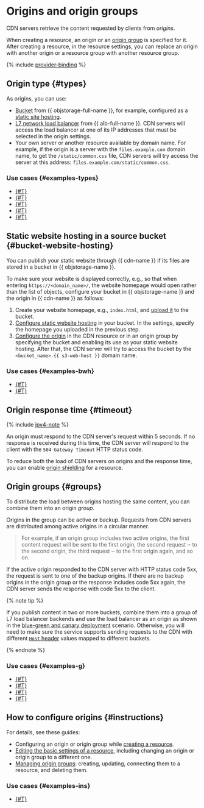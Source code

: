 # Origins and origin groups

CDN servers retrieve the content requested by clients from _origins_. 

When creating a resource, an origin or an [origin group](#groups) is specified for it. After creating a resource, in the resource settings, you can replace an origin with another origin or a resource group with another resource group.

{% include [provider-binding](../../_includes/cdn/provider-binding.md) %}

## Origin type {#types}

As origins, you can use:

* [Bucket](../../storage/concepts/bucket.md) from {{ objstorage-full-name }}, for example, configured as a [static site hosting](../../storage/concepts/hosting.md).
* [L7 network load balancer](../../application-load-balancer/concepts/application-load-balancer.md) from {{ alb-full-name }}. CDN servers will access the load balancer at one of its IP addresses that must be selected in the origin settings.
* Your own server or another resource available by domain name. For example, if the origin is a server with the `files.example.com` domain name, to get the `/static/common.css` file, CDN servers will try access the server at this address: `files.example.com/static/common.css`.


### Use cases {#examples-types}

* [{#T}](../tutorials/migrate-to-yc-cdn.md)
* [{#T}](../tutorials/prefetch.md)
* [{#T}](../tutorials/thumbor.md)
* [{#T}](../tutorials/blue-green-canary-deployment.md)
* [{#T}](../tutorials/protected-access-to-content/index.md)


## Static website hosting in a source bucket {#bucket-website-hosting}

You can publish your static website through {{ cdn-name }} if its files are stored in a bucket in {{ objstorage-name }}. 

To make sure your website is displayed correctly, e.g., so that when entering `https://<domain_name>/`, the website homepage would open rather than the list of objects, configure your bucket in {{ objstorage-name }} and the origin in {{ cdn-name }} as follows:

1. Create your website homepage, e.g., `index.html`, and [upload it](../../storage/operations/objects/upload.md) to the bucket.
1. [Configure static website hosting](../../storage/operations/hosting/setup.md#hosting) in your bucket. In the settings, specify the homepage you uploaded in the previous step.
1. [Configure the origin](#instructions) in the CDN resource or in an origin group by specifying the bucket and enabling its use as your static website hosting. After that, the CDN server will try to access the bucket by the `<bucket_name>.{{ s3-web-host }}` domain name.


### Use cases {#examples-bwh}

* [{#T}](../tutorials/protected-access-to-content/index.md)
* [{#T}](../tutorials/cdn-hosting.md)


## Origin response time {#timeout}

{% include [ipv4-note](../../_includes/cdn/ipv4-note.md) %}

An origin must respond to the CDN server's request within 5 seconds. If no response is received during this time, the CDN server will respond to the client with the `504 Gateway Timeout` HTTP status code.

To reduce both the load of CDN servers on origins and the response time, you can enable [origin shielding](origins-shielding.md) for a resource.


## Origin groups {#groups}

To distribute the load between origins hosting the same content, you can combine them into an origin _group_.

Origins in the group can be active or backup. Requests from CDN servers are distributed among active origins in a circular manner.

> For example, if an origin group includes two active origins, the first content request will be sent to the first origin, the second request ‒ to the second origin, the third request ‒ to the first origin again, and so on.

If the active origin responded to the CDN server with HTTP status code 5xx, the request is sent to one of the backup origins. If there are no backup origins in the origin group or the response includes code 5xx again, the CDN server sends the response with code 5xx to the client.

{% note tip %}

If you publish content in two or more buckets, combine them into a group of L7 load balancer backends and use the load balancer as an origin as shown in the [blue-green and canary deployment](../tutorials/blue-green-canary-deployment.md) scenario. Otherwise, you will need to make sure the service supports sending requests to the CDN with different [`Host` header](servers-to-origins-host.md) values mapped to different buckets.

{% endnote %}


### Use cases {#examples-g}

* [{#T}](../tutorials/thumbor.md)
* [{#T}](../tutorials/blue-green-canary-deployment.md)
* [{#T}](../tutorials/cdn-storage-integration.md)
* [{#T}](../tutorials/protected-access-to-content/terraform.md)


## How to configure origins {#instructions}

For details, see these guides:

* Configuring an origin or origin group while [creating a resource](../operations/resources/create-resource.md).
* [Editing the basic settings of a resource](../operations/resources/configure-basics.md), including changing an origin or origin group to a different one.
* [Managing origin groups](../operations/index.md#origin-groups): creating, updating, connecting them to a resource, and deleting them.


### Use cases {#examples-ins}

* [{#T}](../tutorials/cdn-storage-integration.md)